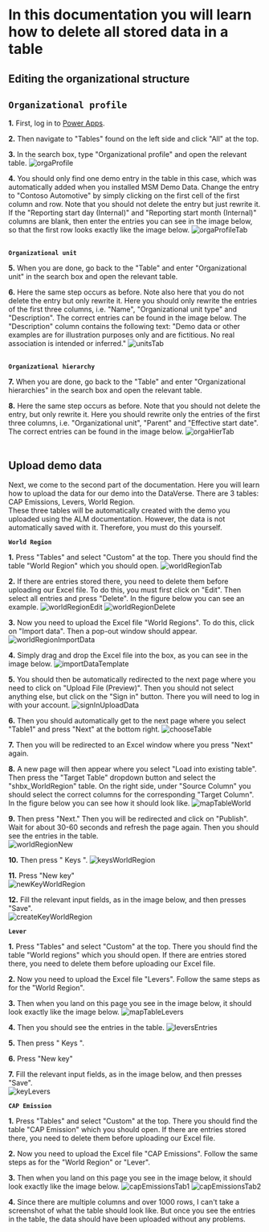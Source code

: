 # In this documentation you will learn how to delete all stored data in a table

## Editing the organizational structure

##  **`Organizational profile`**

**1.** First, log in to [Power Apps](https://make.powerapps.com/).

**2.** Then navigate to "Tables" found on the left side and click "All" at the top.

**3.** In the search box, type "Organizational profile" and open the relevant table.
  ![orgaProfile](https://github.com/shbxio/CAP/assets/43991954/f1b3530a-9a3a-408b-ab7b-5095c7278f88)

**4.** You should only find one demo entry in the table in this case, which was automatically added when you installed MSM Demo Data. Change the entry to "Contoso Automotive" by simply clicking on the first cell of the first column and row. Note that you should not delete the entry but just rewrite it. If the "Reporting start day (Internal)" and "Reporting start month (Internal)" columns are blank, then enter the entries you can see in the image below, so that the first row looks exactly like the image below.
  ![orgaProfileTab](https://github.com/shbxio/CAP/assets/43991954/038cf34f-60d9-41a1-aaeb-81b097663aaf)
<br />
<br />

**`Organizational unit`**  

**5.** When you are done, go back to the "Table" and enter "Organizational unit" in the search box and open the relevant table.

**6.** Here the same step occurs as before. Note also here that you do not delete the entry but only rewrite it. Here you should only rewrite the entries of the first three columns, i.e. "Name", "Organizational unit type" and "Description". The correct entries can be found in the image below. The "Description" column contains the following text: "Demo data or other examples are for illustration purposes only and are fictitious. No real association is intended or inferred."
  ![unitsTab](https://github.com/shbxio/CAP/assets/43991954/fe9c3a39-21b0-4416-bcf3-76e9228c9b9f)
<br />
<br />

**`Organizational hierarchy`**

**7.** When you are done, go back to the "Table" and enter "Organizational hierarchies" in the search box and open the relevant table.

**8.** Here the same step occurs as before. Note that you should not delete the entry, but only rewrite it. Here you should rewrite only the entries of the first three columns, i.e. "Organizational unit", "Parent" and "Effective start date". The correct entries can be found in the image below.
  ![orgaHierTab](https://github.com/shbxio/CAP/assets/43991954/b76ac2df-7d4f-4c9b-9c88-71c8e6b4e56d)
<br />
<br />


## Upload demo data

Next, we come to the second part of the documentation. Here you will learn how to upload the data for our demo into the DataVerse. There are 3 tables: CAP Emissions, Levers, World Region. <br>
These three tables will be automatically created with the demo you uploaded using the ALM documentation. However, the data is not automatically saved with it. Therefore, you must do this yourself.

**`World Region`** 

**1.** Press "Tables" and select "Custom" at the top. There you should find the table "World Region" which you should open.
  ![worldRegionTab](https://github.com/shbxio/CAP/assets/43991954/bec82215-1860-4d48-9ffb-01ef383b5902)

**2.** If there are entries stored there, you need to delete them before uploading our Excel file. To do this, you must first click on "Edit". Then select all entries and press "Delete". In the figure below you can see an example.
![worldRegionEdit](https://github.com/shbxio/CAP/assets/43991954/c6d9425d-30ed-4336-8ff5-118bbd061278)
![worldRegionDelete](https://github.com/shbxio/CAP/assets/43991954/d87c5bee-36c5-4709-afc7-62151ee106bc)

**3.** Now you need to upload the Excel file "World Regions". To do this, click on "Import data". Then a pop-out window should appear.
![worldRegionImportData](https://github.com/shbxio/CAP/assets/43991954/2a6a7395-fd2b-4dcd-93c5-8b582ecd7509)
 
**4.** Simply drag and drop the Excel file into the box, as you can see in the image below.
![importDataTemplate](https://github.com/shbxio/CAP/assets/43991954/ea24effc-af94-4d0f-92a8-0c7380c1fea2)

**5.** You should then be automatically redirected to the next page where you need to click on "Upload File (Preview)". Then you should not select anything else, but click on the "Sign in" button. There you will need to log in with your account.
![signInUploadData](https://github.com/shbxio/CAP/assets/43991954/c8aecab5-8ebf-4e14-81ae-59f54f3b4436)
 
**6.** Then you should automatically get to the next page where you select "Table1" and press "Next" at the bottom right.
![chooseTable](https://github.com/shbxio/CAP/assets/43991954/89fc0487-412f-4c5a-a1d6-4e4e8d3b7287)

**7.** Then you will be redirected to an Excel window where you press "Next" again.
    
**8.** A new page will then appear where you select "Load into existing table". Then press the "Target Table" dropdown button and select the "shbx_WorldRegion" table. On the right side, under "Source Column" you should select the correct columns for the corresponding "Target Column". In the figure below you can see how it should look like.
![mapTableWorld](https://github.com/shbxio/CAP/assets/43991954/56233cca-b512-452d-8f14-609b36f87dc6)
 
**9.** Then press "Next." Then you will be redirected and click on "Publish". Wait for about 30-60 seconds and refresh the page again. Then you should see the entries in the table.
<br>
![worldRegionNew](https://github.com/shbxio/CAP/assets/43991954/191e39f4-60ec-4564-a839-71eb84f3cd3c)

**10.** Then press " Keys ".
![keysWorldRegion](https://github.com/shbxio/CAP/assets/43991954/9804bbaa-fa01-4527-8527-b5f7872d0a73)

**11.** Press "New key"
<br>
![newKeyWorldRegion](https://github.com/shbxio/CAP/assets/43991954/bb5e59a1-27a8-4f6b-87ba-9be3006b9f18)

**12.** Fill the relevant input fields, as in the image below, and then presses "Save".
<br>
![createKeyWorldRegion](https://github.com/shbxio/CAP/assets/43991954/c3070c4f-6f8d-4a8e-838f-b951e6870cf9)


**`Lever`** 

**1.** Press "Tables" and select "Custom" at the top. There you should find the table "World regions" which you should open. If there are entries stored there, you need to delete them before uploading our Excel file.

**2.** Now you need to upload the Excel file "Levers". Follow the same steps as for the "World Region".

**3.** Then when you land on this page you see in the image below, it should look exactly like the image below.
![mapTableLevers](https://github.com/shbxio/CAP/assets/43991954/a8a00500-b3ea-47ad-99e2-85a2f5d956d8)

**4.** Then you should see the entries in the table.
![leversEntries](https://github.com/shbxio/CAP/assets/43991954/639ccf82-26fc-4bf6-bdd4-f6c0d60979a2)

**5.** Then press " Keys ".

**6.** Press "New key"

**7.** Fill the relevant input fields, as in the image below, and then presses "Save".
<br>
![keyLevers](https://github.com/shbxio/CAP/assets/43991954/5a9c370d-7dda-45b7-a44b-b37e808426ab)


**`CAP Emission`** 

**1.** Press "Tables" and select "Custom" at the top. There you should find the table "CAP Emission" which you should open. If there are entries stored there, you need to delete them before uploading our Excel file.

**2.** Now you need to upload the Excel file "CAP Emissions". Follow the same steps as for the "World Region" or "Lever".

**3.** Then when you land on this page you see in the image below, it should look exactly like the image below.
![capEmissionsTab1](https://github.com/shbxio/CAP/assets/43991954/7b0601b1-0e4a-46d9-ba17-8535e6b6045c)
![capEmissionsTab2](https://github.com/shbxio/CAP/assets/43991954/207ecdae-4a5b-49c8-9b3b-bf3e8f2cb93c)

**4.** Since there are multiple columns and over 1000 rows, I can't take a screenshot of what the table should look like. But once you see the entries in the table, the data should have been uploaded without any problems.






